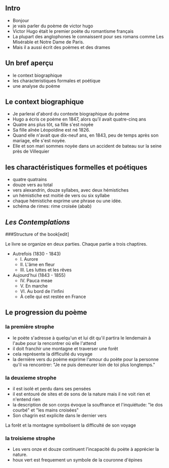 ## Intro
- Bonjour 
- je vais parler du poème de victor hugo
- Victor Hugo était le premier poète du romantisme français
- La plupart des anglophones le connaissent pour ses romans comme Les Misérable et Notre Dame de Paris.
- Mais il a aussi écrit des poèmes et des drames

## Un bref aperçu

- le context biographique
- les characteristiques formales et poétique
- une analyse du poème

## Le context biographique
- Je parlerai d'abord du contexte biographique du poème
- Hugo a écris ce poème en 1847, alors qu’il avait quatre-cinq ans
- Quatre ans plus tôt, sa fille s'est noyée
- Sa fille aînée Léopoldine est né 1826. 
- Quand elle n'avait que dix-neuf ans, en 1843, peu de temps après son mariage, elle s'est noyée.
- Elle et son mari sommes noyée dans un accident de bateau sur la seine près de Villequier

## les charactéristiques formelles et poétiques

- quatre quatrains
- douze vers au total
- vers alexandrin, douze syllabes, avec deux hémistiches
- un hémistiche est moitié de vers ou six syllabe
- chaque hémistiche exprime une phrase ou une idée.
- schéma de rimes: rime croisée (abab)

## _Les Contemplations_

###Structure of the book[edit]

Le livre se organize en deux parties. Chaque partie a trois chaptires.

- Autrefois (1830 - 1843)
	- I. Aurore
	- II. L'âme en fleur
	- III. Les luttes et les rêves
- Aujourd'hui (1843 - 1855)
	- IV. Pauca meae
	- V. En marche
	- VI. Au bord de l'infini
	- À celle qui est restée en France
	
## Le progression du poème
### la première strophe
- le poète s'adresse à quelqu'un et lui dit qu'il partira le lendemain à l'aube pour la rencontrer où elle l'attend
- il doit franchir une montagne et traverser une forêt
- cela représente la difficulté du voyage
- la dernière vers du poème exprime l'amour du poète pour la personne qu'il va rencontrer: "Je ne puis demeurer loin de toi plus longtemps."

### la deuxieme strophe
- il est isolé et perdu dans ses pensées
- il est entouré de sites et de sons de la nature mais il ne voit rien et n'entend rien
- la description de son corps évoque la souffrance et l'inquiétude: "le dos courbé" et "les mains croisées"
- Son chagrin est explicite dans le dernier vers

La forêt et la montagne symbolisent la difficulté de son voyage

### la troisieme strophe

- Les vers onze et douze continuent l’incapacité du poète à apprécier la nature.
- houx vert est frequement un symbole de la couronne d'épines
